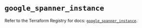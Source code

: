 # `google_spanner_instance`

Refer to the Terraform Registry for docs: [`google_spanner_instance`](https://registry.terraform.io/providers/hashicorp/google-beta/6.8.0/docs/resources/google_spanner_instance).
